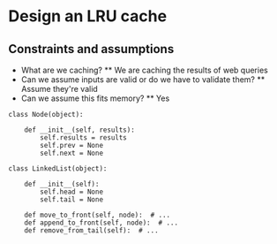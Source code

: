 # Design an LRU cache

## Constraints and assumptions

* What are we caching?
** We are caching the results of web queries
* Can we assume inputs are valid or do we have to validate them?
** Assume they're valid
* Can we assume this fits memory?
** Yes

```
class Node(object):

    def __init__(self, results):
        self.results = results
        self.prev = None
        self.next = None

class LinkedList(object):

    def __init__(self):
        self.head = None
        self.tail = None

    def move_to_front(self, node):  # ...
    def append_to_front(self, node):  # ...
    def remove_from_tail(self):  # ...
```
